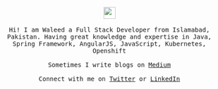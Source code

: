 <p align="center">
   <img src="https://cultofthepartyparrot.com/parrots/hd/aussieparrot.gif" width="27px">
   <br><br>
   <samp>
   Hi! I am Waleed a Full Stack Developer from Islamabad, Pakistan. Having great knowledge and expertise in Java, Spring Framework, AngularJS, JavaScript, Kubernetes, Openshift
   <br><br>Sometimes I write blogs on <a href="https://medium.com/@ahmedwaleedmalik">Medium</a>
   <br><br>Connect with me on <a href="https://twitter.com/waleedmalik32">Twitter</a> or <a href="https://www.linkedin.com/in/ahmedwaleedmalik/">LinkedIn</a>
   </samp>
</p>

